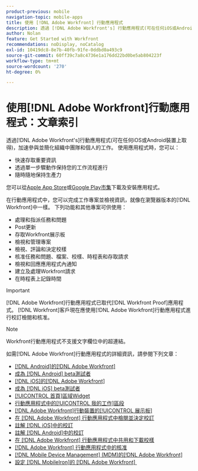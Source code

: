 ```yaml
---
product-previous: mobile
navigation-topic: mobile-apps
title: 使用 [!DNL Adobe Workfront] 行動應用程式
description: 透過 [!DNL Adobe Workfront's] 行動應用程式(可在任何iOS或Android裝置上取得)，加速參與並簡化組織中團隊和個人的工作。
author: Nolan
feature: Get Started with Workfront
recommendations: noDisplay, noCatalog
exl-id: 10419dc8-8e7b-40fb-91fe-0ddbd0a493c9
source-git-commit: 60ff39c7a8c4736e1a176dd22bd0be5ab804223f
workflow-type: tm+mt
source-wordcount: '270'
ht-degree: 0%

---
```


# 使用[!DNL Adobe Workfront]行動應用程式：文章索引

<!-- Audited: 2/2024 -->

透過[!DNL Adobe Workfront's]行動應用程式(可在任何iOS或Android裝置上取得)，加速參與並簡化組織中團隊和個人的工作。 使用應用程式時，您可以：

* 快速存取重要資訊
* 透過單一步驟動作保持您的工作流程進行
* 隨時隨地保持生產力

您可以從[Apple App Store](https://apps.apple.com/us/app/adobe-workfront/id1033282981)或[Google Play市集](https://play.google.com/store/apps/details?id=com.workfront.android.aware)下載及安裝應用程式。

在行動應用程式中，您可以完成工作專案並檢視資訊，就像在瀏覽器版本的[!DNL Workfront]中一樣。 下列功能和其他專案可供使用：

* 處理和指派任務和問題
* Post更新
* 存取Workfront展示板
* 檢視和管理專案
* 檢視、評論和決定校樣
* 核准任務和問題、檔案、校樣、時程表和存取請求
* 檢視和回應應用程式內通知
* 建立及處理Workfront請求
* 在時程表上記錄時間

>[!IMPORTANT]
>
>[!DNL Adobe Workfront]行動應用程式已取代[!DNL Workfront Proof]應用程式。 [!DNL Workfront]客戶現在應使用[!DNL Adobe Workfront]行動應用程式進行校訂檢閱和核准。

>[!NOTE]
>
>Workfront行動應用程式不支援文字欄位中的超連結。

如需[!DNL Adobe Workfront]行動應用程式的詳細資訊，請參閱下列文章：

* [&#x200B; [!DNL Android]的[!DNL Adobe Workfront]](../../../workfront-basics/mobile-apps/using-the-workfront-mobile-app/workfront-for-android.md)
* [成為 [!DNL Android] beta測試者](../../../workfront-basics/mobile-apps/using-the-workfront-mobile-app/android-beta-tester.md)
* [&#x200B; [!DNL iOS]的[!DNL Adobe Workfront]](../../../workfront-basics/mobile-apps/using-the-workfront-mobile-app/workfront-for-ios.md)
* [成為 [!DNL iOS] beta測試者](../../../workfront-basics/mobile-apps/using-the-workfront-mobile-app/ios-beta-tester.md)
* [[!UICONTROL 首頁]區域Widget](../../../workfront-basics/mobile-apps/using-the-workfront-mobile-app/home-area-widgets-mobile.md)
* [行動應用程式中的[!UICONTROL 我的工作]區段](../../../workfront-basics/mobile-apps/using-the-workfront-mobile-app/my-work-section-mobile.md)
* [[!DNL Adobe Workfront]行動裝置的[!UICONTROL 展示板]](/help/quicksilver/workfront-basics/mobile-apps/using-the-workfront-mobile-app/mobile-boards.md)
* [在 [!DNL Adobe Workfront] 行動應用程式中檢閱並決定校訂](../../../workfront-basics/mobile-apps/using-the-workfront-mobile-app/work-with-proofs-in-mobile-app.md)
* [註解 [!DNL iOS]中的校訂](../../../workfront-basics/mobile-apps/using-the-workfront-mobile-app/comment-on-proofs-ios.md)
* [註解 [!DNL Android]中的校訂](../../../workfront-basics/mobile-apps/using-the-workfront-mobile-app/comment-on-proofs-android.md)
* [在 [!DNL Adobe Workfront] 行動應用程式中共用和下載校樣](../../../workfront-basics/mobile-apps/using-the-workfront-mobile-app/share-proofs-mobile.md)
* [&#x200B; [!DNL Adobe Workfront] 行動應用程式中的核准](../../../workfront-basics/mobile-apps/using-the-workfront-mobile-app/approvals-in-mobile-app.md)
* [&#x200B; [!DNL Mobile Device Management]  (MDM)的[!DNL Adobe Workfront]](../../../workfront-basics/mobile-apps/using-the-workfront-mobile-app/wf-mdm.md)
* [設定 [!DNL MobileIron]的 [!DNL Adobe Workfront] &#x200B;](../../../workfront-basics/mobile-apps/using-the-workfront-mobile-app/wf-mobileiron-configs.md)

